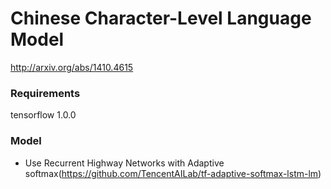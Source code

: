 # Chinese Character-Level Language Model
http://arxiv.org/abs/1410.4615

### Requirements
tensorflow 1.0.0

### Model
* Use Recurrent Highway Networks with Adaptive softmax(https://github.com/TencentAILab/tf-adaptive-softmax-lstm-lm)
